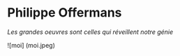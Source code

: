 # Philippe Offermans 

*Les grandes oeuvres sont celles qui réveillent notre génie*

![moi] (moi.jpeg)